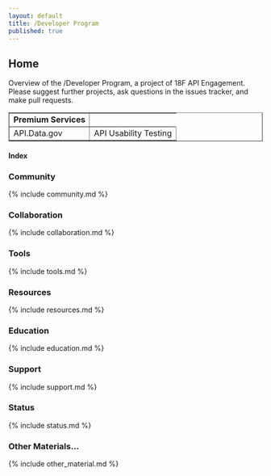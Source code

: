 ```yaml
---
layout: default
title: /Developer Program
published: true
---
```


## Home

Overview of the /Developer Program, a project of 18F API Engagement. Please suggest further projects, ask questions in the issues tracker, and make pull requests.

<table style="width: 100%;" border="1" cellpadding="2"
cellspacing="2">
    <tr>
        <td style="text-align: center"><strong>Premium Services</strong></td>
    </tr>
    <tr>
        <td>API.Data.gov</td>
        <td>API Usability Testing</td>
    </tr>
</table>


#### Index

### Community 

{% include community.md %}

### Collaboration

{% include collaboration.md %}

### Tools 

{% include tools.md %}

### Resources 

{% include resources.md %}

### Education 

{% include education.md %}

### Support

{% include support.md %}

### Status  

{% include status.md %}

### Other Materials...

{% include other_material.md %}
